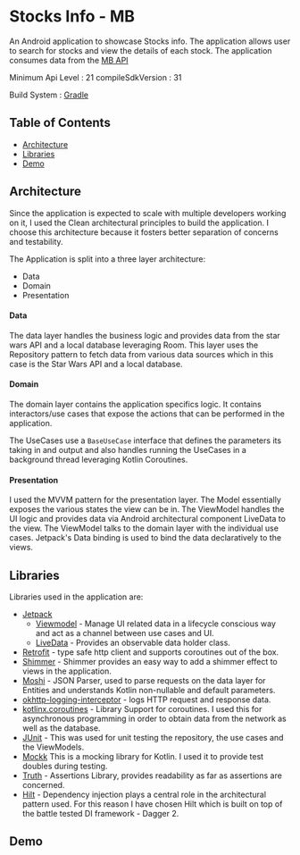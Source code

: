 
# Stocks Info - MB

An Android application to showcase Stocks info. The application allows user to search
for stocks and view the details of each stock. The application consumes
data from the [MB API](https://api.montebravo.lionx.ai/api/estimates?origin=XP)

Minimum Api Level : 21
compileSdkVersion : 31

Build System : [Gradle](https://gradle.org/)

## Table of Contents

- [Architecture](#architecture)
- [Libraries](#libraries)
- [Demo](#demo)


## Architecture

Since the application is expected to scale with multiple developers working
on it, I used the Clean architectural principles to build the application.
I choose this architecture because it fosters better separation of concerns
and testability.

The Application is split into a three layer architecture:

- Data
- Domain
- Presentation


#### Data

The data layer handles the business logic and provides data from the
star wars API and a local database leveraging Room. This layer uses the
Repository pattern to fetch data from various data sources which in
this case is the Star Wars API and a local database.


#### Domain

The domain layer contains the application specifics logic. It contains
interactors/use cases that expose the actions that can be performed in the application.

The UseCases use a ```BaseUseCase``` interface that defines the parameters its taking in and
output and also handles running the UseCases in a background thread leveraging Kotlin Coroutines.


#### Presentation

I used the MVVM pattern for the presentation layer. The Model essentially exposes
the various states the view can be in. The ViewModel handles the UI logic and provides
data via Android architectural component LiveData to the view. The ViewModel talks to
the domain layer with the individual use cases. Jetpack's Data binding is used to bind
the data declaratively to the views.


## Libraries

Libraries used in the application are:

- [Jetpack](https://developer.android.com/jetpack)
  - [Viewmodel](https://developer.android.com/topic/libraries/architecture/viewmodel) - Manage UI related data in a lifecycle conscious way
  and act as a channel between use cases and UI.
  - [LiveData](https://developer.android.com/topic/libraries/architecture/livedata) - Provides an observable data holder class.
- [Retrofit](https://square.github.io/retrofit/) - type safe http client and supports coroutines out of the box.
- [Shimmer](https://facebook.github.io/shimmer-android/) - Shimmer provides an easy way to add a shimmer effect to views in the application.
- [Moshi](https://github.com/square/moshi) - JSON Parser, used to parse requests on the data layer for Entities and understands Kotlin non-nullable
and default parameters.
- [okhttp-logging-interceptor](https://github.com/square/okhttp/blob/master/okhttp-logging-interceptor/README.md) - logs HTTP request and response data.
- [kotlinx.coroutines](https://github.com/Kotlin/kotlinx.coroutines) - Library Support for coroutines. I used this for asynchronous programming in order
to obtain data from the network as well as the database.
- [JUnit](https://junit.org/junit4/) - This was used for unit testing the repository, the use cases and the ViewModels.
- [Mockk](https://mockk.io/) This is a mocking library for Kotlin. I used it to provide test doubles during testing.
- [Truth](https://truth.dev/) - Assertions Library, provides readability as far as assertions are concerned.
- [Hilt](https://github.com/InsertKoinIO/koin) - Dependency injection plays a central role in the architectural pattern used.
For this reason I have chosen Hilt which is built on top of the battle tested DI framework - Dagger 2.

## Demo


